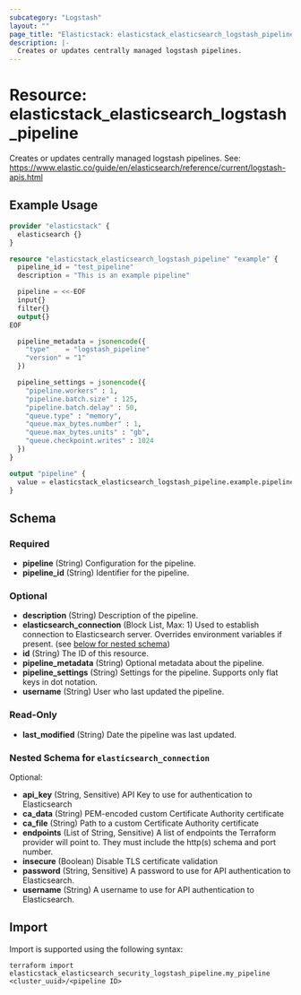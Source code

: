 ```yaml
---
subcategory: "Logstash"
layout: ""
page_title: "Elasticstack: elasticstack_elasticsearch_logstash_pipeline Resource"
description: |-
  Creates or updates centrally managed logstash pipelines.
---
```


# Resource: elasticstack_elasticsearch_logstash_pipeline

Creates or updates centrally managed logstash pipelines. See: https://www.elastic.co/guide/en/elasticsearch/reference/current/logstash-apis.html

## Example Usage

```terraform
provider "elasticstack" {
  elasticsearch {}
}

resource "elasticstack_elasticsearch_logstash_pipeline" "example" {
  pipeline_id = "test_pipeline"
  description = "This is an example pipeline"

  pipeline = <<-EOF
  input{}
  filter{}
  output{}
EOF

  pipeline_metadata = jsonencode({
    "type"    = "logstash_pipeline"
    "version" = "1"
  })

  pipeline_settings = jsonencode({
    "pipeline.workers" : 1,
    "pipeline.batch.size" : 125,
    "pipeline.batch.delay" : 50,
    "queue.type" : "memory",
    "queue.max_bytes.number" : 1,
    "queue.max_bytes.units" : "gb",
    "queue.checkpoint.writes" : 1024
  })
}

output "pipeline" {
  value = elasticstack_elasticsearch_logstash_pipeline.example.pipeline_id
}
```

<!-- schema generated by tfplugindocs -->
## Schema

### Required

- **pipeline** (String) Configuration for the pipeline.
- **pipeline_id** (String) Identifier for the pipeline.

### Optional

- **description** (String) Description of the pipeline.
- **elasticsearch_connection** (Block List, Max: 1) Used to establish connection to Elasticsearch server. Overrides environment variables if present. (see [below for nested schema](#nestedblock--elasticsearch_connection))
- **id** (String) The ID of this resource.
- **pipeline_metadata** (String) Optional metadata about the pipeline.
- **pipeline_settings** (String) Settings for the pipeline. Supports only flat keys in dot notation.
- **username** (String) User who last updated the pipeline.

### Read-Only

- **last_modified** (String) Date the pipeline was last updated.

<a id="nestedblock--elasticsearch_connection"></a>
### Nested Schema for `elasticsearch_connection`

Optional:

- **api_key** (String, Sensitive) API Key to use for authentication to Elasticsearch
- **ca_data** (String) PEM-encoded custom Certificate Authority certificate
- **ca_file** (String) Path to a custom Certificate Authority certificate
- **endpoints** (List of String, Sensitive) A list of endpoints the Terraform provider will point to. They must include the http(s) schema and port number.
- **insecure** (Boolean) Disable TLS certificate validation
- **password** (String, Sensitive) A password to use for API authentication to Elasticsearch.
- **username** (String) A username to use for API authentication to Elasticsearch.

## Import

Import is supported using the following syntax:

```shell
terraform import elasticstack_elasticsearch_security_logstash_pipeline.my_pipeline <cluster_uuid>/<pipeline ID>
```
